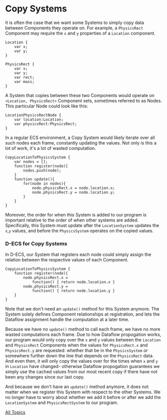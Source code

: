 Copy Systems
==

It is often the case that we want some Systems to simply copy data between Components they operate on. For example, a `PhysicsRect` Component may require the `x` and `y` properties of a `Location` component.

~~~
Location {
    var x;
    var y;
}

PhysicsRect {
    var x;
    var y;
    var rect;
    var mass;
}
~~~

A System that copies between these two Components would operate on `<Location, PhysicsRect>` Component sets, sometimes referred to as Nodes. This particular Node could look like this:

~~~
LocationPhysicsRectNode {
    var location:Location;
    var physicsRect:PhysicsRect;
}
~~~

In a regular ECS environment, a Copy System would likely iterate over all such nodes each frame, constantly updating the values. Not only is this a lot of work, it's a lot of wasted computation. 

~~~
CopyLocationToPhysicsSystem {
    var nodes = [];
    function register(node){
        nodes.push(node);
    }
    function update(){
        for(node in nodes){
            node.physicsRect.x = node.location.x;
            node.physicsRect.y = node.location.y;
        }
    }
}
~~~


Moreover, the order for when this System is added to our program is important relative to the order of when other systems are added. Specifically, this System must update after the `LocationSystem` updates the `x`,`y` values, and before the `PhysicsSystem` operates on the copied values.

### D-ECS for Copy Systems
In D-ECS, our System that registers each node could simply assign the relation between the respective values of each Component.

~~~
CopyLocationToPhysicsSystem {
    function register(node){
        node.physicsRect.x = 
            function() { return node.location.x }
        node.physicsRect.y = 
            function() { return node.location.y }
    }
}
~~~

Note that we don't need an `update()` method for this System anymore. The System solely defines Component relationships at registration, and lets the Dataflow assignment handle the computation at a later time.

Because we have no `update()` method to call each frame, we have no more wasted computations each frame. 
Due to how Dataflow propogation works, our program would only copy over the `x` and `y` values between the `Location` and `PhysicsRect` Components when the values for `PhysicsRect.x` and `PhysicsRect.y` are requested: whether that be in the `PhysicsSystem` or somewhere further down the line that depends on the `PhysicsRect` data. And even then, it will only copy the values over for the times when `x` and `y` in `Location` have changed- otherwise Dataflow propogation guarantees we simply use the cached values from our most recent copy if there have not been any changes since our last copy.

And because we don't have an `update()` method anymore, it does not matter when we register this System with respect to the other Systems. We no longer have to worry about whether we add it before or after we add the `LocationSystem` and `PhysicsRectSystem` to our program.

[All Topics](https://github.com/dyarosla/D-ECS)
